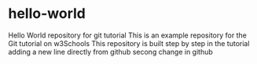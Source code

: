 # hello-world

Hello World repository for git tutorial
This is an example repository for the Git tutorial on
w3Schools
This repository is built step by step in the tutorial
adding a new line directly from github
secong change in github

